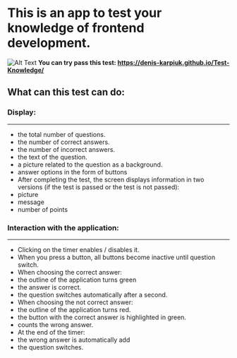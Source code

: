 # This is an app to test your knowledge of frontend development.
![Alt Text](https://github.com/Denis-Karpiuk/Test-Knowledge/blob/master/src/assets/Test_Knowledge.gif)
**You can try pass this test: https://denis-karpiuk.github.io/Test-Knowledge/**
## What can this test can do:
### Display:
***
- the total number of questions.
- the number of correct answers.
- the number of incorrect answers.
- the text of the question.
- a picture related to the question as a background.
- answer options in the form of buttons
- After completing the test, the screen displays information in two versions (if the test is passed or the test is not passed):
 - picture
 - message
 - number of points
 
### Interaction with the application:

***
- Clicking on the timer enables / disables it.
- When you press a button, all buttons become inactive until question switch.
- When choosing the correct answer:
 - the outline of the application turns green
 - the answer is correct.
 - the question switches automatically after a second.
- When choosing the not correct answer:
 - the outline of the application turns red.
 - the button with the correct answer is highlighted in green.
 - counts the wrong answer.
- At the end of the timer:
 - the wrong answer is automatically add
 - the question switches.

  
